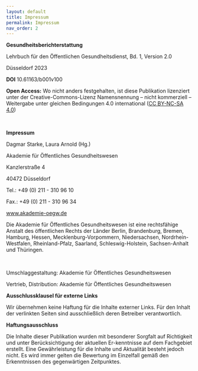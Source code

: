 ```yaml
---
layout: default
title: Impressum
permalink: Impressum
nav_order: 2
---
```


**Gesundheitsberichterstattung**

Lehrbuch für den Öffentlichen Gesundheitsdienst, Bd. 1, Version 2.0

Düsseldorf 2023 

**DOI** 10.61163/b001v100 

**Open Access:** Wo nicht anders festgehalten, ist diese Publikation lizenziert unter der Creative-Commons-Lizenz Namensnennung – nicht kommerziell – Weitergabe unter gleichen Bedingungen 4.0 international (<a href="https://creativecommons.org/licenses/by-nc-sa/4.0/">CC BY-NC-SA 4.0</a>)

<p>&nbsp;</p>

**Impressum**

Dagmar Starke, Laura Arnold (Hg.)

Akademie für Öffentliches Gesundheitswesen

Kanzlerstraße 4

40472 Düsseldorf

Tel.:  +49 (0) 211 - 310 96 10

Fax.: +49 (0) 211 - 310 96 34

<a href="www.akademie-oegw.de">www.akademie-oegw.de</a>

Die Akademie für Öffentliches Gesundheitswesen ist eine rechtsfähige Anstalt des öffentlichen Rechts der Länder Berlin, Brandenburg, Bremen, Hamburg, Hessen, Mecklenburg-Vorpommern, Niedersachsen, Nordrhein-Westfalen, Rheinland-Pfalz, Saarland, Schleswig-Holstein, Sachsen-Anhalt und Thüringen.

<p>&nbsp;</p>

Umschlaggestaltung: Akademie für Öffentliches Gesundheitswesen

Vertrieb, Distribution: Akademie für Öffentliches Gesundheitswesen 

**Ausschlussklausel für externe Links**

Wir übernehmen keine Haftung für die Inhalte externer Links. Für den Inhalt der verlinkten Seiten sind ausschließlich deren Betreiber verantwortlich.

**Haftungsausschluss**

Die Inhalte dieser Publikation wurden mit besonderer Sorgfalt auf Richtigkeit und unter Berücksichtigung der aktuellen Er-kenntnisse auf dem Fachgebiet erstellt. Eine Gewährleistung für die Inhalte und Aktualität besteht jedoch nicht. Es wird immer gelten die Bewertung im Einzelfall gemäß den Erkenntnissen des gegenwärtigen Zeitpunktes. 

